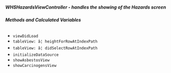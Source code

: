 ##### **WHSHazardsViewController** - handles the showing of the Hazards screen

###### **Methods and Calculated Variables**
- `viewDidLoad`
- `tableView: â¦ heightForRowAtIndexPath`
- `tableView: â¦ didSelectRowAtIndexPath`
- `initializeDataSource`
- `showAsbestosView`
- `showCarcinogensView`